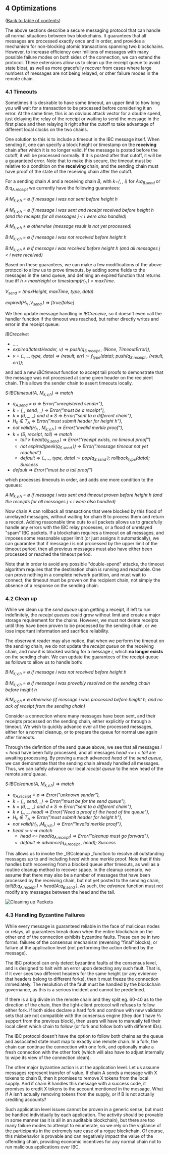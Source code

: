 ## 4 Optimizations

([Back to table of contents](specification.md#contents))

The above sections describe a secure messaging protocol that can handle all normal situations between two blockchains. It guarantees that all messages are processed exactly once and in order, and provides a mechanism for non-blocking atomic transactions spanning two blockchains. However, to increase efficiency over millions of messages with many possible failure modes on both sides of the connection, we can extend the protocol. These extensions allow us to clean up the receipt queue to avoid state bloat, as well as more gracefully recover from cases where large numbers of messages are not being relayed, or other failure modes in the remote chain.

### 4.1   Timeouts

Sometimes it is desirable to have some timeout, an upper limit to how long you will wait for a transaction to be processed before considering it an error. At the same time, this is an obvious attack vector for a double spend, just delaying the relay of the receipt or waiting to send the message in the first place and then relaying it right after the cutoff to take advantage of different local clocks on the two chains.

One solution to this is to include a timeout in the IBC message itself.  When sending it, one can specify a block height or timestamp on the **receiving** chain after which it is no longer valid. If the message is posted before the cutoff, it will be processed normally. If it is posted after that cutoff, it will be a guaranteed error. Note that to make this secure, the timeout must be relative to a condition on the **receiving** chain, and the sending chain must have proof of the state of the receiving chain after the cutoff.

For a sending chain _A_ and a receiving chain _B_, with _k=(_, _, i)_ for _A:q<sub>B.send</sub>_ or _B:q<sub>A.receipt</sub>_ we currently have the following guarantees:

_A:M<sub>k,v,h</sub> =_ &#8709; _if message i was not sent before height h_

_A:M<sub>k,v,h</sub> =_ &#8709; _if message i was sent and receipt received before height h (and the receipts for all messages j < i were also handled)_

_A:M<sub>k,v,h </sub>_ &#8800; &#8709; _otherwise (message result is not yet processed)_

_B:M<sub>k,v,h</sub> =_ &#8709; _if message i was not received before height h_

_B:M<sub>k,v,h </sub>_ &#8800; &#8709; _if message i was received before height h (and all messages j < i were received)_

Based on these guarantees, we can make a few modifications of the above protocol to allow us to prove timeouts, by adding some fields to the messages in the send queue, and defining an expired function that returns true iff _h > maxHeight_ or _timestamp(H<sub>h </sub>) > maxTime_.

_V<sub>send</sub> = (maxHeight, maxTime, type, data)_

_expired(H<sub>h </sub>,V<sub>send </sub>)_ &#8658; _[true/false]_

We then update message handling in _IBCreceive_, so it doesn't even call the handler function if the timeout was reached, but rather directly writes and error in the receipt queue:

_IBCreceive:_
  * ….
  * _expired(latestHeader, v)_ &#8658; _push(q<sub>S.receipt </sub>, (None, TimeoutError)),_
  * _v = (\_, \_, type, data)_ &#8658; _(result, err) := f<sub>type</sub>(data); push(q<sub>S.receipt </sub>, (result, err));_

and add a new _IBCtimeout_ function to accept tail proofs to demonstrate that the message was not processed at some given header on the recipient chain. This allows the sender chain to assert timeouts locally.


_S:IBCtimeout(A, M<sub>k,v,h</sub>)_ &#8658; _match_
  * _q<sub>A.send</sub> =_ &#8709; &#8658; _Error("unregistered sender"),_
  * _k = (\_, send, \_)_ &#8658; _Error("must be a receipt"),_
  * _k = (d, \_, \_) and d_ &#8800; _S_ &#8658; _Error("sent to a different chain"),_
  * _H<sub>h</sub>_ &#8713; _T<sub>A</sub>_ &#8658; _Error("must submit header for height h"),_
  * _not valid(H<sub>h</sub> , M<sub>k,v,h </sub>)_ &#8658; _Error("invalid merkle proof"),_
  * _k = (S, receipt, tail)_ &#8658; _match_
    * _tail_ &#8805; _head(q<sub>S.send </sub>)_ &#8658; _Error("receipt exists, no timeout proof")_
    * _not expired(peek(q<sub>S.send </sub>))_ &#8658; _Error("message timeout not yet reached")_
    * _default_ &#8658; _(\_, \_, type, data) := pop(q<sub>S.send </sub>); rollback<sub>type</sub>(data); Success_
  * _default_ &#8658; _Error("must be a tail proof")_

which processes timeouts in order, and adds one more condition to the queues:

_A:M<sub>k,v,h</sub> =_ &#8709; _if message i was sent and timeout proven before height h (and the receipts for all messages j < i were also handled)_

Now chain A can rollback all transactions that were blocked by this flood of unrelayed messages, without waiting for chain B to process them and return a receipt. Adding reasonable time outs to all packets allows us to gracefully handle any errors with the IBC relay processes, or a flood of unrelayed "spam" IBC packets. If a blockchain requires a timeout on all messages, and imposes some reasonable upper limit (or just assigns it automatically), we can guarantee that if message _i_ is not processed by the upper limit of the timeout period, then all previous messages must also have either been processed or reached the timeout period.

Note that in order to avoid any possible "double-spend" attacks, the timeout algorithm requires that the destination chain is running and reachable. One can prove nothing in a complete network partition, and must wait to connect; the timeout must be proven on the recipient chain, not simply the absence of a response on the sending chain.

### 4.2   Clean up

While we clean up the _send queue_ upon getting a receipt, if left to run indefinitely, the _receipt queues_ could grow without limit and create a major storage requirement for the chains.  However, we must not delete receipts until they have been proven to be processed by the sending chain, or we lose important information and sacrifice reliability.

The observant reader may also notice, that when we perform the timeout on the sending chain, we do not update the _receipt queue_ on the receiving chain, and now it is blocked waiting for a message _i_, which **no longer exists** on the sending chain. We can update the guarantees of the receipt queue as follows to allow us to handle both:

_B:M<sub>k,v,h</sub> =_ &#8709; _if message i was not received before height h_

_B:M<sub>k,v,h</sub> =_ &#8709; _if message i was provably resolved on the sending chain before height h_

_B:M<sub>k,v,h </sub>_ &#8800; &#8709; _otherwise (if message i was processed before height h, and no ack of receipt from the sending chain)_

Consider a connection where many messages have been sent, and their receipts processed on the sending chain, either explicitly or through a timeout. We wish to quickly advance over all the processed messages, either for a normal cleanup, or to prepare the queue for normal use again after timeouts.

Through the definition of the send queue above, we see that all messages _i < head_ have been fully processed, and all messages _head <= i < tail_ are awaiting processing. By proving a much advanced _head_ of the _send queue_, we can demonstrate that the sending chain already handled all messages. Thus, we can safely advance our local _receipt queue_ to the new head of the remote _send queue_.

_S:IBCcleanup(A, M<sub>k,v,h</sub>)_ &#8658; _match_
  * _q<sub>A.receipt</sub> =_ &#8709; &#8658; _Error("unknown sender"),_
  * _k = (\_, send, \_)_ &#8658; _Error("must be for the send queue"),_
  * _k = (d, \_, \_) and d_ &#8800; _S_ &#8658; _Error("sent to a different chain"),_
  * _k_ &#8800; _(\_, \_, head)_ &#8658; _Error("Need a proof of the head of the queue"),_
  * _H<sub>h</sub>_ &#8713; _T<sub>A</sub>_ &#8658; _Error("must submit header for height h"),_
  * _not valid(H<sub>h</sub> ,M<sub>k,v,h </sub>)_ &#8658; _Error("invalid merkle proof"),_
  * _head := v_ &#8658; _match_
    * _head <= head(q<sub>A.receipt</sub>)_ &#8658; _Error("cleanup must go forward"),_
    * _default_ &#8658; _advance(q<sub>A.receipt  </sub>, head); Success_

This allows us to invoke the _IBCcleanup _function to resolve all outstanding messages up to and including _head_ with one merkle proof. Note that if this handles both recovering from a blocked queue after timeouts, as well as a routine cleanup method to recover space. In the cleanup scenario, we assume that there may also be a number of messages that have been processed by the receiving chain, but not yet posted to the sending chain, _tail(B:q<sub>A.reciept </sub>) > head(A:q<sub>B.send </sub>)_. As such, the _advance_ function must not modify any messages between the head and the tail.

![Cleaning up Packets](images/CleanUp.png)


### 4.3   Handling Byzantine Failures

While every message is guaranteed reliable in the face of malicious nodes or relays, all guarantees break down when the entire blockchain on the other end of the connection exhibits byzantine faults. These can be in two forms: failures of the consensus mechanism (reversing "final" blocks), or failure at the application level (not performing the action defined by the message).

The IBC protocol can only detect byzantine faults at the consensus level, and is designed to halt with an error upon detecting any such fault. That is, if it ever sees two different headers for the same height (or any evidence that headers belong to different forks), then it must freeze the connection immediately. The resolution of the fault must be handled by the blockchain governance, as this is a serious incident and cannot be predefined.

If there is a big divide in the remote chain and they split eg. 60-40 as to the direction of the chain, then the light-client protocol will refuses to follow either fork. If both sides declare a hard fork and continue with new validator sets that are not compatible with the consensus engine (they don't have ⅔ support from the previous block), then users will have to manually tell their local client which chain to follow (or fork and follow both with different IDs).

The IBC protocol doesn't have the option to follow both chains as the queue and associated state must map to exactly one remote chain. In a fork, the chain can continue the connection with one fork, and optionally make a fresh connection with the other fork (which will also have to adjust internally to wipe its view of the connection clean).

The other major byzantine action is at the application level. Let us assume messages represent transfer of value. If chain A sends a message with X tokens to chain B, then it promises to remove X tokens from the local supply. And if chain B handles this message with a success code, it promises to credit X tokens to the account mentioned in the message. What if A isn't actually removing tokens from the supply, or if B is not actually crediting accounts?

Such application level issues cannot be proven in a generic sense, but must be handled individually by each application. The activity should be provable in some manner (as it is all in an auditable blockchain), but there are too many failure modes to attempt to enumerate, so we rely on the vigilance of the participants in the extremely rare case of a rogue blockchain. Of course, this misbehavior is provable and can negatively impact the value of the offending chain, providing economic incentives for any normal chain not to run malicious applications over IBC.
